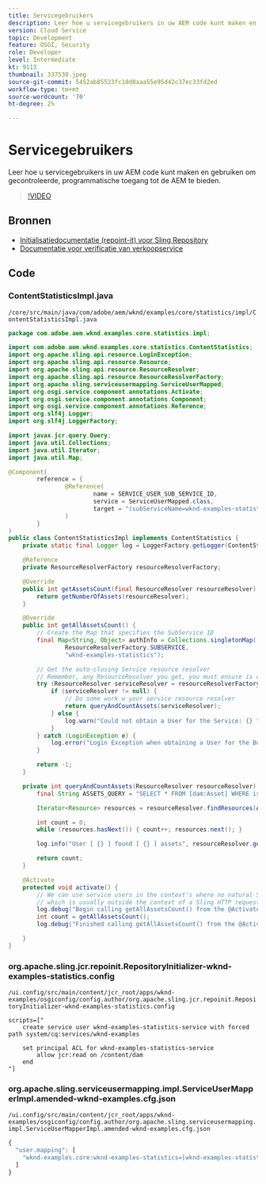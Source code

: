 ```yaml
---
title: Servicegebruikers
description: Leer hoe u servicegebruikers in uw AEM code kunt maken en gebruiken om gecontroleerde, programmatische toegang tot de AEM te bieden.
version: Cloud Service
topic: Development
feature: OSGI, Security
role: Developer
level: Intermediate
kt: 9113
thumbnail: 337530.jpeg
source-git-commit: 5452ab85523fc10d0aaa55e95d42c37ec33fd2ed
workflow-type: tm+mt
source-wordcount: '70'
ht-degree: 2%

---
```



# Servicegebruikers

Leer hoe u servicegebruikers in uw AEM code kunt maken en gebruiken om gecontroleerde, programmatische toegang tot de AEM te bieden.

>[!VIDEO](https://video.tv.adobe.com/v/337530/?quality=12&learn=on)

## Bronnen

+ [Initialisatiedocumentatie (repoint-it) voor Sling Repository](https://sling.apache.org/documentation/bundles/repository-initialization.html)
+ [Documentatie voor verificatie van verkoopservice](https://sling.apache.org/documentation/the-sling-engine/service-authentication.html)

## Code

### ContentStatisticsImpl.java

`/core/src/main/java/com/adobe/aem/wknd/examples/core/statistics/impl/ContentStatisticsImpl.java`

```java
package com.adobe.aem.wknd.examples.core.statistics.impl;

import com.adobe.aem.wknd.examples.core.statistics.ContentStatistics;
import org.apache.sling.api.resource.LoginException;
import org.apache.sling.api.resource.Resource;
import org.apache.sling.api.resource.ResourceResolver;
import org.apache.sling.api.resource.ResourceResolverFactory;
import org.apache.sling.serviceusermapping.ServiceUserMapped;
import org.osgi.service.component.annotations.Activate;
import org.osgi.service.component.annotations.Component;
import org.osgi.service.component.annotations.Reference;
import org.slf4j.Logger;
import org.slf4j.LoggerFactory;

import javax.jcr.query.Query;
import java.util.Collections;
import java.util.Iterator;
import java.util.Map;

@Component(
        reference = {
                @Reference(
                        name = SERVICE_USER_SUB_SERVICE_ID,
                        service = ServiceUserMapped.class,
                        target = "(subServiceName=wknd-examples-statistics)"
                )
        }
)
public class ContentStatisticsImpl implements ContentStatistics {
    private static final Logger log = LoggerFactory.getLogger(ContentStatisticsImpl.class);

    @Reference
    private ResourceResolverFactory resourceResolverFactory;

    @Override
    public int getAssetsCount(final ResourceResolver resourceResolver) {
        return getNumberOfAssets(resourceResolver);
    }

    @Override
    public int getAllAssetsCount() {
        // Create the Map that specifies the SubService ID
        final Map<String, Object> authInfo = Collections.singletonMap(
                ResourceResolverFactory.SUBSERVICE,
                "wknd-examples-statistics");

        // Get the auto-closing Service resource resolver
        // Remember, any ResourceResolver you get, you must ensure is closed!
        try (ResourceResolver serviceResolver = resourceResolverFactory.getServiceResourceResolver(authInfo)) {
            if (serviceResolver != null) {
                // Do some work w your service resource resolver
                return queryAndCountAssets(serviceResolver);
            } else {
                log.warn("Could not obtain a User for the Service: {} ", SERVICE_USER_SUB_SERVICE_ID);
            }
        } catch (LoginException e) {
            log.error("Login Exception when obtaining a User for the Bundle Service: {} ", e.getMessage());
        }

        return -1;
    }

    private int queryAndCountAssets(ResourceResolver resourceResolver) {
        final String ASSETS_QUERY = "SELECT * FROM [dam:Asset] WHERE isdescendantnode(\"/content/dam\")";

        Iterator<Resource> resources = resourceResolver.findResources(ASSETS_QUERY, Query.JCR_SQL2);

        int count = 0;
        while (resources.hasNext()) { count++; resources.next(); }

        log.info("User [ {} ] found [ {} ] assets", resourceResolver.getUserID(), count);

        return count;
    }

    @Activate
    protected void activate() {
        // We can use service users in the context's where no natural Sling security context is available to us,
        // which is usually outside the context of a Sling HTTP request.
        log.debug("Begin calling getAllAssetsCount() from the @Activate method");
        int count = getAllAssetsCount();
        log.debug("Finished calling getAllAssetsCount() from the @Activate method with count [ {} ]", count);

    }
}
```

### org.apache.sling.jcr.repoinit.RepositoryInitializer-wknd-examples-statistics.config

`/ui.config/src/main/content/jcr_root/apps/wknd-examples/osgiconfig/config.author/org.apache.sling.jcr.repoinit.RepositoryInitializer-wknd-examples-statistics.config`

```
scripts=["
    create service user wknd-examples-statistics-service with forced path system/cq:services/wknd-examples

    set principal ACL for wknd-examples-statistics-service
        allow jcr:read on /content/dam
    end
"]
```

### org.apache.sling.serviceusermapping.impl.ServiceUserMapperImpl.amended-wknd-examples.cfg.json

`/ui.config/src/main/content/jcr_root/apps/wknd-examples/osgiconfig/config.author/org.apache.sling.serviceusermapping.impl.ServiceUserMapperImpl.amended-wknd-examples.cfg.json`

```javascript
{
  "user.mapping": [
    "wknd-examples.core:wknd-examples-statistics=[wknd-examples-statistics-service]"
  ]
}
```
